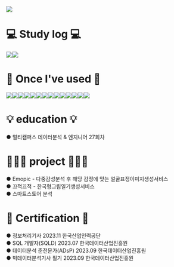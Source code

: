<img src="https://capsule-render.vercel.app/api?type=Venom&color=gradient&height=300&section=header&text=welcome%20to-nl-taeyoung's%20Github&fontSize=80&fontColor=d6ace6&fontAlign=54" />
<p align = "cneter"><h1> 💻  Study log 💻</h1></p>
<div style="display:flex; flex-direction:row;">
    <a href="https://for-young.tistory.com/">
        <img src="https://img.shields.io/badge/Tistory-000000?style=for-the-badge&logo=Tistory&logoColor=white"> 
    </a>
    <a href="">
        <img src="https://img.shields.io/badge/Notion-9999FF?style=for-the-badge&logo=Notion&logoColor=white"> 
    </a>
  <br>
</div>

<p align = "cneter"><h1> 🔨 Once I've used 🔨</h1></p>
<div style="display:flex; flex-direction:row;">

<img src="https://img.shields.io/badge/Python-3776AB?style=for-the-badge&logo=Python&logoColor=white">
<img src="https://img.shields.io/badge/html-%23E34F26.svg?style=for-the-badge&logo=html5&logoColor=white">
<img src="https://img.shields.io/badge/css-1572B6?style=for-the-badge&logo=css3&logoColor=white">
<img src="https://img.shields.io/badge/javascript-%23323330.svg?style=for-the-badge&logo=javascript&logoColor=%23F7DF1E">
<img src="https://img.shields.io/badge/PyTorch-%23EE4C2C.svg?style=for-the-badge&logo=PyTorch&logoColor=white">
<img src="https://img.shields.io/badge/pandas-%23150458.svg?style=for-the-badge&logo=pandas&logoColor=white">
<img src="https://img.shields.io/badge/django-%23092E20.svg?style=for-the-badge&logo=django&logoColor=white">
<img src="https://img.shields.io/badge/jupyter-%23FA0F00.svg?style=for-the-badge&logo=jupyter&logoColor=white">
<img src="https://img.shields.io/badge/Apache%20Hadoop-66CCFF?style=for-the-badge&logo=apachehadoop&logoColor=black">
<img src="https://img.shields.io/badge/Apache%20Spark-FDEE21?style=flat-square&logo=apachespark&logoColor=black">
<img src="https://img.shields.io/badge/mysql-4479A1?style=for-the-badge&logo=mysql&logoColor=white">
<img src="https://img.shields.io/badge/opencv-5C3EE8?style=for-the-badge&logo=opencv&logoColor=black">
<img src="https://img.shields.io/badge/TensorFlow-FF6F00?style=for-the-badge&logo=TensorFlow&logoColor=white">
<img src="https://img.shields.io/badge/linux-FCC624?style=for-the-badge&logo=linux&logoColor=black">
</div>
<p align = "cneter"><h1> 💡 education 💡</h1></p>
<div>● 멀티캠퍼스 데이터분석 & 엔지니어 27회차 </div>
<p align = "cneter"><h1> 👩🏻‍💻 project 👩🏻‍💻</h1></p>
<div>● Emopic - 다중감성분석 후 해당 감정에 맞는 얼굴표정이미지생성서비스</div>
<div>● 끄적끄적 - 한국형그림일기생성서비스</div>
<div>● 스마트스토어 분석</div>
<p align = "cneter"><h1> 🪪 Certification  🪪</h1></p>
<div>● 정보처리기사 2023.11 한국산업인력공단</div>
<div>● SQL 개발자(SQLD) 2023.07 한국데이터산업진흥원</div>
<div>● 데이터분석 준전문가(ADsP) 2023.09 한국데이터산업진흥원</div>
<div>● 빅데이터분석기사 필기 2023.09 한국데이터산업진흥원</div>

